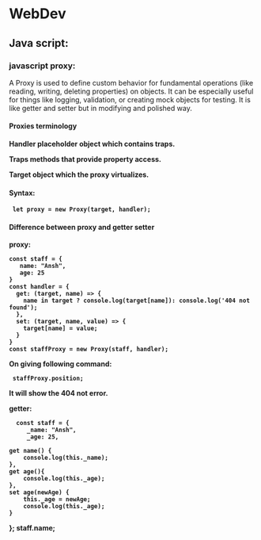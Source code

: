 # WebDev
## Java script:
### javascript proxy:

A Proxy is used to define custom behavior for fundamental operations (like reading, writing, deleting properties) on objects. It can be especially useful for things like logging, validation, or creating mock objects for testing.
It is like getter and setter but in modifying and polished way.

#### Proxies terminology
<b> Handler <b>
placeholder object which contains traps.

<b> Traps <b>
methods that provide property access.

<b> Target <b>
object which the proxy virtualizes.

#### Syntax:
     let proxy = new Proxy(target, handler);

#### Difference between proxy and getter setter
proxy:


    const staff = {
       name: "Ansh",
       age: 25
    }
    const handler = {
      get: (target, name) => {
        name in target ? console.log(target[name]): console.log('404 not found');
      },
      set: (target, name, value) => {
        target[name] = value;
      }
    }
    const staffProxy = new Proxy(staff, handler);
  On giving following command:
  
     staffProxy.position;
 It will show the 404 not error. 

 getter:
 
      const staff = {
         _name: "Ansh",
         _age: 25,

    get name() {
        console.log(this._name);
    },
    get age(){
        console.log(this._age);
    },
    set age(newAge) {
        this._age = newAge;
        console.log(this._age);
    }
};
staff.name;

